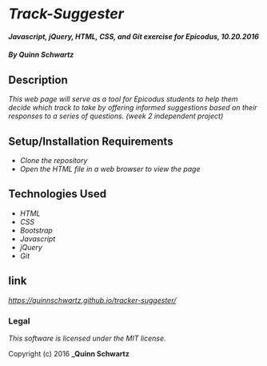 # _Track-Suggester_

#### _Javascript, jQuery, HTML, CSS, and Git exercise for Epicodus, 10.20.2016_

#### _**By Quinn Schwartz**_

## Description

_This web page will serve as a tool for Epicodus students to help them decide which track to take by offering informed suggestions based on their responses to a series of questions. (week 2 independent project)_

## Setup/Installation Requirements

* _Clone the repository_
* _Open the HTML file in a web browser to view the page_

## Technologies Used

* _HTML_
* _CSS_
* _Bootstrap_
* _Javascript_
* _jQuery_
* _Git_

## link

_https://quinnschwartz.github.io/tracker-suggester/_

### Legal

*This software is licensed under the MIT license.*

Copyright (c) 2016 **_Quinn Schwartz**
